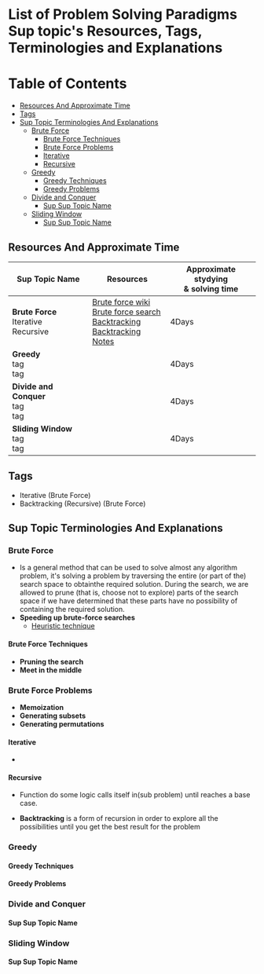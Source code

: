 # List of Problem Solving Paradigms Sup topic's Resources, Tags, Terminologies and Explanations 

Table of Contents
================= 

- [Resources And Approximate Time](#resources-and-approximate-time)
- [Tags](#tags)
- [Sup Topic Terminologies And Explanations](#sup-topic-terminologies-and-explanations)
  * [Brute Force](#brute-force)
    + [Brute Force Techniques](#brute-force-techniques)
    + [Brute Force Problems](#brute-force-problems)
    + [Iterative](#iterative)
    + [Recursive](#recursive)
  * [Greedy](#greedy)
    + [Greedy Techniques](#greedy-techniques)
    + [Greedy Problems](#greedy-problems)
  * [Divide and Conquer](#divide-and-conquer)
    + [Sup Sup Topic Name](#sup-sup-topic-name)
  * [Sliding Window](#sliding-window)
    + [Sup Sup Topic Name](#sup-sup-topic-name)
   
   

## Resources And Approximate Time
Sup Topic Name   | Resources   | Approximate stydying <br> & solving time
-------------| -------------   |-------------   
**Brute Force**<br>Iterative<br> Recursive |[Brute force wiki](https://en.wikipedia.org/wiki/Brute-force_search)<br>[Brute force search](http://intelligence.worldofcomputing.net/ai-search/brute-force-search.html#.Wr8xeHVubeR)<br> [Backtracking](http://www.cis.upenn.edu/~matuszek/cit594-2012/Pages/backtracking.html)<br>[Backtracking Notes](http://jeffe.cs.illinois.edu/teaching/algorithms/notes/03-backtracking.pdf)| 4Days
**Greedy**<br>tag<br>tag <br> |[]()<br>[]()<br> | 4Days
**Divide and Conquer**<br>tag<br>tag <br> |[]()<br>[]()<br> | 4Days
**Sliding Window**<br>tag<br>tag <br> |[]()<br>[]()<br> | 4Days

## Tags
- Iterative (Brute Force)
- Backtracking (Recursive) (Brute Force)

## Sup Topic Terminologies And Explanations

### Brute Force
* Is a general method that can be used to solve almost any algorithm problem, it's solving a problem by traversing the entire (or part of the) search space to obtainthe required solution. During the search, we are allowed to prune (that is, choose not to explore) parts of the search space if we have determined that these parts have no possibility of containing the required solution.
* **Speeding up brute-force searches** 
  * [Heuristic technique](https://en.wikipedia.org/wiki/Heuristic)
#### Brute Force Techniques
* **Pruning the search**
* **Meet in the middle**
### Brute Force Problems  
* **Memoization**
* **Generating subsets**
* **Generating permutations**
#### Iterative
* 
#### Recursive
- Function do some logic calls itself in(sub problem) until reaches a base case.
* **Backtracking** is a form of recursion in order to explore all the possibilities until you get the best result for the problem
### Greedy
#### Greedy Techniques
#### Greedy Problems
### Divide and Conquer
#### Sup Sup Topic Name
### Sliding Window
#### Sup Sup Topic Name
